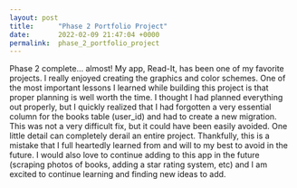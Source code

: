 ```yaml
---
layout: post
title:      "Phase 2 Portfolio Project"
date:       2022-02-09 21:47:04 +0000
permalink:  phase_2_portfolio_project
---
```



Phase 2 complete... almost! My app, Read-It, has been one of my favorite projects. I really enjoyed creating the graphics and color schemes. One of the most important lessons I learned while building this project is that proper planning is well worth the time. I thought I had planned everything out properly, but I quickly realized that I had forgotten a very essential column for the books table (user_id) and had to create a new migration. This was not a very difficult fix, but it could have been easily avoided. One little detail can completely derail an entire project. Thankfully, this is a mistake that I full heartedly learned from and will to my best to avoid in the future. I would also love to continue adding to this app in the future (scraping photos of books, adding a star rating system, etc) and I am excited to continue learning and finding new ideas to add. 
